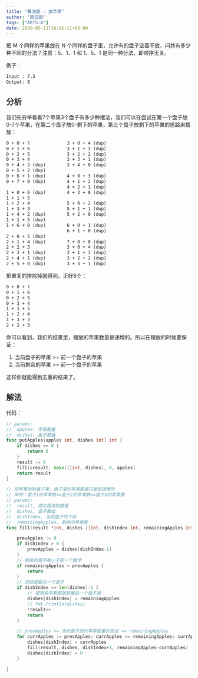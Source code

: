 ```yaml
---
title: "算法题 - 放苹果"
author: "颇忒脱"
tags: ["ARTS-A"]
date: 2020-05-11T16:01:11+08:00
---
```


<!--more-->

把 M 个同样的苹果放在 N 个同样的盘子里，允许有的盘子空着不放，问共有多少种不同的分法？注意：5、1、1 和 1、5、1 是同一种分法，即顺序无关。

例子：

```txt
Input : 7,3
Output: 8
```

## 分析

我们先穷举看看7个苹果3个盘子有多少种摆法，我们可以在尝试在第一个盘子放0-7个苹果，在第二个盘子放0-剩下的苹果，第三个盘子放剩下的苹果的思路来摆放：

```txt
0 + 0 + 7              3 + 0 + 4 (dup)
0 + 1 + 6              3 + 1 + 3 (dup)
0 + 2 + 5              3 + 2 + 2 (dup)
0 + 3 + 4              3 + 3 + 1 (dup)
0 + 4 + 3 (dup)        3 + 4 + 0 (dup) 
0 + 5 + 2 (dup)        
0 + 6 + 1 (dup)        4 + 0 + 3 (dup)
0 + 7 + 0 (dup)        4 + 1 + 2 (dup)
                       4 + 2 + 1 (dup)
1 + 0 + 6 (dup)        4 + 3 + 0 (dup)
1 + 1 + 5              
1 + 2 + 4              5 + 0 + 2 (dup)
1 + 3 + 3              5 + 1 + 1 (dup)
1 + 4 + 2 (dup)        5 + 2 + 0 (dup)
1 + 1 + 5 (dup)        
1 + 6 + 0 (dup)        6 + 0 + 1 (dup)
                       6 + 1 + 0 (dup)
2 + 0 + 5 (dup)        
2 + 1 + 4 (dup)        7 + 0 + 0 (dup)
2 + 2 + 3              3 + 0 + 4 (dup)
2 + 3 + 1 (dup)        3 + 1 + 3 (dup)
2 + 4 + 1 (dup)        3 + 2 + 2 (dup)
2 + 5 + 0 (dup)        3 + 3 + 1 (dup)
```

把重复的排除掉就得到，正好8个：

```txt
0 + 0 + 7
0 + 1 + 6
0 + 2 + 5
0 + 3 + 4
1 + 1 + 5              
1 + 2 + 4
1 + 3 + 3
2 + 2 + 3
```

你可以看到，我们的结果里，摆放的苹果数量是递增的。所以在摆放的时候要保证：

1. 当前盘子的苹果 >= 前一个盘子的苹果
2. 当前剩余的苹果 >= 前一个盘子的苹果

这样你就能得到去重的结果了。

## 解法

代码：

```go
// params:
//  apples: 苹果数量
//  dishes: 盘子数量
func putApples(apples int, dishes int) int {
	if dishes == 0 {
		return 0
	}
	result := 0
	fill(&result, make([]int, dishes), 0, apples)
	return result
}

// 把苹果放到盘子里，盘子里的苹果数量只能是递增的
// 举例：盘子1的苹果数<=盘子2的苹果数<=盘子3的苹果数
// params:
//  result, 成功摆法的数量
//  dishes, 盘子数组
//  dishIndex, 当前盘子的下标
//  remainingApples, 剩余的苹果数
func fill(result *int, dishes []int, dishIndex int, remainingApples int) {

	prevApples := 0
	if dishIndex > 0 {
		prevApples = dishes[dishIndex-1]
	}
	// 剩余的值不能小于前一个数字
	if remainingApples < prevApples {
		return
	}
	// 已经是最后一个盘子
	if dishIndex == len(dishes)-1 {
		// 把剩余苹果都放到最后一个盘子里
		dishes[dishIndex] = remainingApples
		// fmt.Println(dishes)
		*result++
		return
	}

	// prevApples <= 当前盘子放的苹果数量的尝试 <= remainingApples
	for currApples := prevApples; currApples <= remainingApples; currApples++ {
		dishes[dishIndex] = currApples
		fill(result, dishes, dishIndex+1, remainingApples-currApples)
		dishes[dishIndex] = 0
	}

}
```
